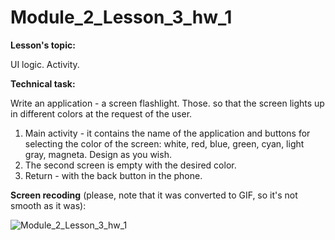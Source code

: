 # Module_2_Lesson_3_hw_1
**Lesson's topic:**

UI logic. Activity.

**Technical task:**

Write an application - a screen flashlight. Those. so that the screen lights up in different colors at the request of the user.
1. Main activity - it contains the name of the application and buttons for selecting the color of the screen: white, red, blue, green, cyan, light gray, magneta. Design as you wish.
2. The second screen is empty with the desired color.
3. Return - with the back button in the phone.

**Screen recoding** (please, note that it was converted to GIF, so it's not smooth as it was):

![Module_2_Lesson_3_hw_1](https://github.com/vdcast/Module_2_Lesson_3_hw_1/assets/108469609/b23af628-4fbc-4bda-b4a7-1ef43a04568f)
